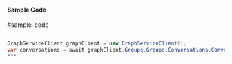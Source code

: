 #### Sample Code
#sample-code 

```C#

GraphServiceClient graphClient = new GraphServiceClient();
var conversations = await graphClient.Groups.Groups.Conversations.Conversations.Request().GetAsync();
*** 

```
